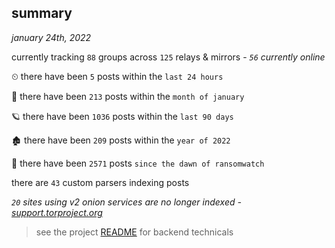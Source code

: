 
## summary
_january 24th, 2022_

currently tracking `88` groups across `125` relays & mirrors - _`56` currently online_

⏲ there have been `5` posts within the `last 24 hours`

🦈 there have been `213` posts within the `month of january`

🪐 there have been `1036` posts within the `last 90 days`

🏚 there have been `209` posts within the `year of 2022`

🦕 there have been `2571` posts `since the dawn of ransomwatch`

there are `43` custom parsers indexing posts

_`20` sites using v2 onion services are no longer indexed - [support.torproject.org](https://support.torproject.org/onionservices/v2-deprecation/)_

> see the project [README](https://github.com/thetanz/ransomwatch#ransomwatch--) for backend technicals
